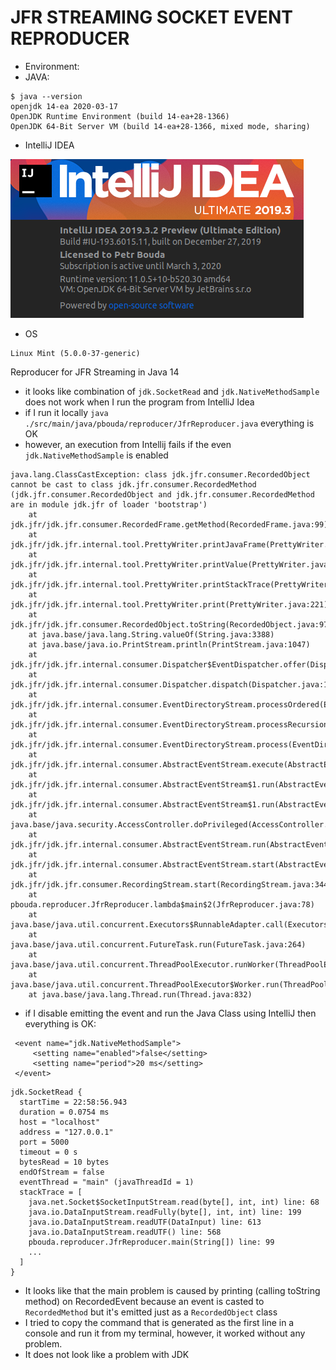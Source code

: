 # JFR STREAMING SOCKET EVENT REPRODUCER

- Environment:
- JAVA: 
```
$ java --version
openjdk 14-ea 2020-03-17
OpenJDK Runtime Environment (build 14-ea+28-1366)
OpenJDK 64-Bit Server VM (build 14-ea+28-1366, mixed mode, sharing)
```

- IntelliJ IDEA

![intellij](intellij.png)

- OS
```
Linux Mint (5.0.0-37-generic)
```

Reproducer for JFR Streaming in Java 14
- it looks like combination of `jdk.SocketRead` and `jdk.NativeMethodSample` does not work when I run the program from IntelliJ Idea
- if I run it locally `java ./src/main/java/pbouda/reproducer/JfrReproducer.java` everything is OK
- however, an execution from Intellij fails if the even `jdk.NativeMethodSample` is enabled

```
java.lang.ClassCastException: class jdk.jfr.consumer.RecordedObject cannot be cast to class jdk.jfr.consumer.RecordedMethod (jdk.jfr.consumer.RecordedObject and jdk.jfr.consumer.RecordedMethod are in module jdk.jfr of loader 'bootstrap')
	at jdk.jfr/jdk.jfr.consumer.RecordedFrame.getMethod(RecordedFrame.java:99)
	at jdk.jfr/jdk.jfr.internal.tool.PrettyWriter.printJavaFrame(PrettyWriter.java:445)
	at jdk.jfr/jdk.jfr.internal.tool.PrettyWriter.printValue(PrettyWriter.java:306)
	at jdk.jfr/jdk.jfr.internal.tool.PrettyWriter.printStackTrace(PrettyWriter.java:242)
	at jdk.jfr/jdk.jfr.internal.tool.PrettyWriter.print(PrettyWriter.java:221)
	at jdk.jfr/jdk.jfr.consumer.RecordedObject.toString(RecordedObject.java:975)
	at java.base/java.lang.String.valueOf(String.java:3388)
	at java.base/java.io.PrintStream.println(PrintStream.java:1047)
	at jdk.jfr/jdk.jfr.internal.consumer.Dispatcher$EventDispatcher.offer(Dispatcher.java:52)
	at jdk.jfr/jdk.jfr.internal.consumer.Dispatcher.dispatch(Dispatcher.java:165)
	at jdk.jfr/jdk.jfr.internal.consumer.EventDirectoryStream.processOrdered(EventDirectoryStream.java:211)
	at jdk.jfr/jdk.jfr.internal.consumer.EventDirectoryStream.processRecursionSafe(EventDirectoryStream.java:139)
	at jdk.jfr/jdk.jfr.internal.consumer.EventDirectoryStream.process(EventDirectoryStream.java:97)
	at jdk.jfr/jdk.jfr.internal.consumer.AbstractEventStream.execute(AbstractEventStream.java:243)
	at jdk.jfr/jdk.jfr.internal.consumer.AbstractEventStream$1.run(AbstractEventStream.java:265)
	at jdk.jfr/jdk.jfr.internal.consumer.AbstractEventStream$1.run(AbstractEventStream.java:262)
	at java.base/java.security.AccessController.doPrivileged(AccessController.java:391)
	at jdk.jfr/jdk.jfr.internal.consumer.AbstractEventStream.run(AbstractEventStream.java:262)
	at jdk.jfr/jdk.jfr.internal.consumer.AbstractEventStream.start(AbstractEventStream.java:222)
	at jdk.jfr/jdk.jfr.consumer.RecordingStream.start(RecordingStream.java:344)
	at pbouda.reproducer.JfrReproducer.lambda$main$2(JfrReproducer.java:78)
	at java.base/java.util.concurrent.Executors$RunnableAdapter.call(Executors.java:515)
	at java.base/java.util.concurrent.FutureTask.run(FutureTask.java:264)
	at java.base/java.util.concurrent.ThreadPoolExecutor.runWorker(ThreadPoolExecutor.java:1130)
	at java.base/java.util.concurrent.ThreadPoolExecutor$Worker.run(ThreadPoolExecutor.java:630)
	at java.base/java.lang.Thread.run(Thread.java:832)
```

- if I disable emitting the event and run the Java Class using IntelliJ then everything is OK:

```
 <event name="jdk.NativeMethodSample">
     <setting name="enabled">false</setting>
     <setting name="period">20 ms</setting>
 </event>
```

```
jdk.SocketRead {
  startTime = 22:58:56.943
  duration = 0.0754 ms
  host = "localhost"
  address = "127.0.0.1"
  port = 5000
  timeout = 0 s
  bytesRead = 10 bytes
  endOfStream = false
  eventThread = "main" (javaThreadId = 1)
  stackTrace = [
    java.net.Socket$SocketInputStream.read(byte[], int, int) line: 68
    java.io.DataInputStream.readFully(byte[], int, int) line: 199
    java.io.DataInputStream.readUTF(DataInput) line: 613
    java.io.DataInputStream.readUTF() line: 568
    pbouda.reproducer.JfrReproducer.main(String[]) line: 99
    ...
  ]
}
```

- It looks like that the main problem is caused by printing (calling toString method) on RecordedEvent because an event 
is casted to `RecordedMethod` but it's emitted just as a `RecordedObject` class
- I tried to copy the command that is generated as the first line in a console and run it from my terminal, however, it
worked without any problem.
- It does not look like a problem with JDK

